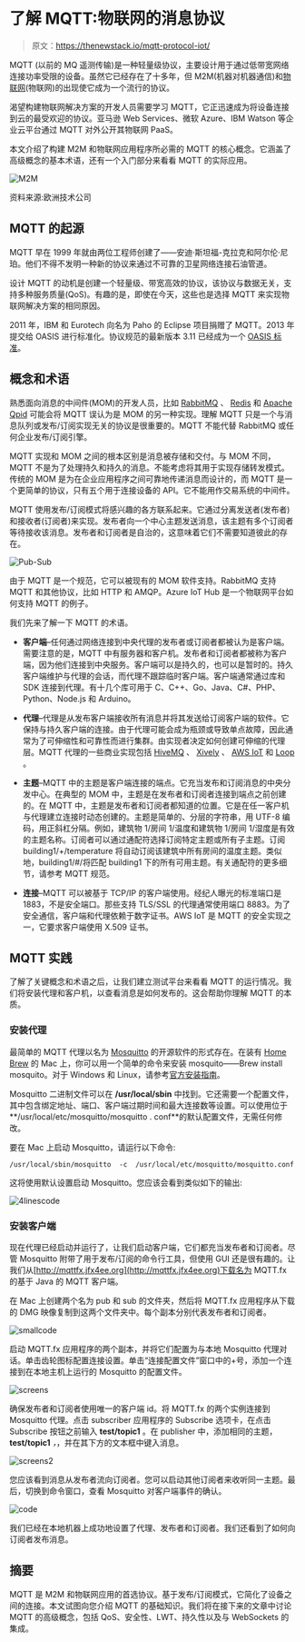 # 了解 MQTT:物联网的消息协议

> 原文：<https://thenewstack.io/mqtt-protocol-iot/>

MQTT (以前的 MQ 遥测传输)是一种轻量级协议，主要设计用于通过低带宽网络连接功率受限的设备。虽然它已经存在了十多年，但 M2M(机器对机器通信)和[物联网](https://thenewstack.io/securing-internet-vulnerable-things/)(物联网)的出现使它成为一个流行的协议。

渴望构建物联网解决方案的开发人员需要学习 MQTT，它正迅速成为将设备连接到云的最受欢迎的协议。亚马逊 Web Services、微软 Azure、IBM Watson 等企业云平台通过 MQTT 对外公开其物联网 PaaS。

本文介绍了构建 M2M 和物联网应用程序所必需的 MQTT 的核心概念。它涵盖了高级概念的基本术语，还有一个入门部分来看看 MQTT 的实际应用。

![M2M](img/b70364cf5fc52e13871dfc33c9c0113d.png)

资料来源:欧洲技术公司

## MQTT 的起源

MQTT 早在 1999 年就由两位工程师创建了——安迪·斯坦福-克拉克和阿尔伦·尼珀。他们不得不发明一种新的协议来通过不可靠的卫星网络连接石油管道。

设计 MQTT 的动机是创建一个轻量级、带宽高效的协议，该协议与数据无关，支持多种服务质量(QoS)。有趣的是，即使在今天，这些也是选择 MQTT 来实现物联网解决方案的相同原因。

2011 年，IBM 和 Eurotech 向名为 Paho 的 Eclipse 项目捐赠了 MQTT。2013 年提交给 OASIS 进行标准化。协议规范的最新版本 3.11 已经成为一个 [OASIS 标准](http://docs.oasis-open.org/mqtt/mqtt/v3.1.1/os/mqtt-v3.1.1-os.html)。

## 概念和术语

熟悉面向消息的中间件(MOM)的开发人员，比如 [RabbitMQ](https://www.rabbitmq.com/) 、 [Redis](https://thenewstack.io/why-the-redis-ecosystem-is-flourishing/) 和 [Apache Qpid](https://qpid.apache.org/) 可能会将 MQTT 误认为是 MOM 的另一种实现。理解 MQTT 只是一个与消息队列或发布/订阅实现无关的协议是很重要的。MQTT 不能代替 RabbitMQ 或任何企业发布/订阅引擎。

MQTT 实现和 MOM 之间的根本区别是消息被存储和交付。与 MOM 不同，MQTT 不是为了处理持久和持久的消息。不能考虑将其用于实现存储转发模式。传统的 MOM 是为在企业应用程序之间可靠地传递消息而设计的，而 MQTT 是一个更简单的协议，只有五个用于连接设备的 API。它不能用作交易系统的中间件。

MQTT 使用发布/订阅模式将感兴趣的各方联系起来。它通过分离发送者(发布者)和接收者(订阅者)来实现。发布者向一个中心主题发送消息，该主题有多个订阅者等待接收该消息。发布者和订阅者是自治的，这意味着它们不需要知道彼此的存在。

![Pub-Sub](img/65594776cae9af4904cbc1303f27b2dd.png)

由于 MQTT 是一个规范，它可以被现有的 MOM 软件支持。RabbitMQ 支持 MQTT 和其他协议，比如 HTTP 和 AMQP。Azure IoT Hub 是一个物联网平台如何支持 MQTT 的例子。

我们先来了解一下 MQTT 的术语。

*   **客户端**–任何通过网络连接到中央代理的发布者或订阅者都被认为是客户端。需要注意的是，MQTT 中有服务器和客户机。发布者和订阅者都被称为客户端，因为他们连接到中央服务。客户端可以是持久的，也可以是暂时的。持久客户端维护与代理的会话，而代理不跟踪临时客户端。客户端通常通过库和 SDK 连接到代理。有十几个库可用于 C、C++、Go、Java、C#、PHP、Python、Node.js 和 Arduino。

*   **代理**–代理是从发布客户端接收所有消息并将其发送给订阅客户端的软件。它保持与持久客户端的连接。由于代理可能会成为瓶颈或导致单点故障，因此通常为了可伸缩性和可靠性而进行集群。由实现者决定如何创建可伸缩的代理层。MQTT 代理的一些商业实现包括 [HiveMQ](http://www.hivemq.com/) 、 [Xively](https://xively.com/) 、 [AWS IoT](https://aws.amazon.com/iot/) 和 [Loop](http://litmusautomation.com) 。

*   **主题**–MQTT 中的主题是客户端连接的端点。它充当发布和订阅消息的中央分发中心。在典型的 MOM 中，主题是在发布者和订阅者连接到端点之前创建的。在 MQTT 中，主题是发布者和订阅者都知道的位置。它是在任一客户机与代理建立连接时动态创建的。主题是简单的、分层的字符串，用 UTF-8 编码，用正斜杠分隔。例如，建筑物 1/房间 1/温度和建筑物 1/房间 1/湿度是有效的主题名称。订阅者可以通过通配符选择订阅特定主题或所有子主题。订阅 building1/+/temperature 将自动订阅该建筑中所有房间的温度主题。类似地，building1/#/将匹配 building1 下的所有可用主题。有关通配符的更多细节，请参考 MQTT 规范。

*   **连接**–MQTT 可以被基于 TCP/IP 的客户端使用。经纪人曝光的标准端口是 1883，不是安全端口。那些支持 TLS/SSL 的代理通常使用端口 8883。为了安全通信，客户端和代理依赖于数字证书。AWS IoT 是 MQTT 的安全实现之一，它要求客户端使用 X.509 证书。

## MQTT 实践

了解了关键概念和术语之后，让我们建立测试平台来看看 MQTT 的运行情况。我们将安装代理和客户机，以查看消息是如何发布的。这会帮助你理解 MQTT 的本质。

### 安装代理

最简单的 MQTT 代理以名为 [Mosquitto](http://mosquitto.org) 的开源软件的形式存在。在装有 [Home Brew](http://brew.sh) 的 Mac 上，你可以用一个简单的命令来安装 mosquito——Brew install mosquito。对于 Windows 和 Linux，请参考[官方安装指南](http://mosquitto.org/download/)。

Mosquitto 二进制文件可以在 **/usr/local/sbin** 中找到。它还需要一个配置文件，其中包含绑定地址、端口、客户端过期时间和最大连接数等设置。可以使用位于**/usr/local/etc/mosquitto/mosquitto . conf**的默认配置文件，无需任何修改。

要在 Mac 上启动 Mosquitto，请运行以下命令:

```
/usr/local/sbin/mosquitto  -c  /usr/local/etc/mosquitto/mosquitto.conf

```

这将使用默认设置启动 Mosquitto。您应该会看到类似如下的输出:

![4linescode](img/c0cd01bf5b46339bf0425a5e3bf593fc.png)

### 安装客户端

现在代理已经启动并运行了，让我们启动客户端，它们都充当发布者和订阅者。尽管 Mosquitto 附带了用于发布/订阅的命令行工具，但使用 GUI 还是很有趣的。让我们从[http://mqttfx.jfx4ee.org](http://mqttfx.jfx4ee.org)下载名为 MQTT.fx 的基于 Java 的 MQTT 客户端。

在 Mac 上创建两个名为 pub 和 sub 的文件夹，然后将 MQTT.fx 应用程序从下载的 DMG 映像复制到这两个文件夹中。每个副本分别代表发布者和订阅者。

![smallcode](img/599ef99d4f947a127b728d56542987ee.png)

启动 MQTT.fx 应用程序的两个副本，并将它们配置为与本地 Mosquitto 代理对话。单击齿轮图标配置连接设置。单击“连接配置文件”窗口中的+号，添加一个连接到在本地主机上运行的 Mosquitto 的配置文件。

![screens](img/35460554c0b70b39ff19659f785601b4.png)

确保发布者和订阅者使用唯一的客户端 id。将 MQTT.fx 的两个实例连接到 Mosquitto 代理。点击 subscriber 应用程序的 Subscribe 选项卡，在点击 Subscribe 按钮之前输入 **test/topic1** 。在 publisher 中，添加相同的主题， **test/topic1** *，*，并在其下方的文本框中键入消息。

![screens2](img/5b3c826dbd4c8617d484ddb50b38a85e.png)

您应该看到消息从发布者流向订阅者。您可以启动其他订阅者来收听同一主题。最后，切换到命令窗口，查看 Mosquitto 对客户端事件的确认。

![code](img/f1a59cfa162fbc0631530ffeec050a58.png)

我们已经在本地机器上成功地设置了代理、发布者和订阅者。我们还看到了如何向订阅者发布消息。

## 摘要

MQTT 是 M2M 和物联网应用的首选协议。基于发布/订阅模式，它简化了设备之间的连接。本文试图向您介绍 MQTT 的基础知识。我们将在接下来的文章中讨论 MQTT 的高级概念，包括 QoS、安全性、LWT、持久性以及与 WebSockets 的集成。

<svg xmlns:xlink="http://www.w3.org/1999/xlink" viewBox="0 0 68 31" version="1.1"><title>Group</title> <desc>Created with Sketch.</desc></svg>